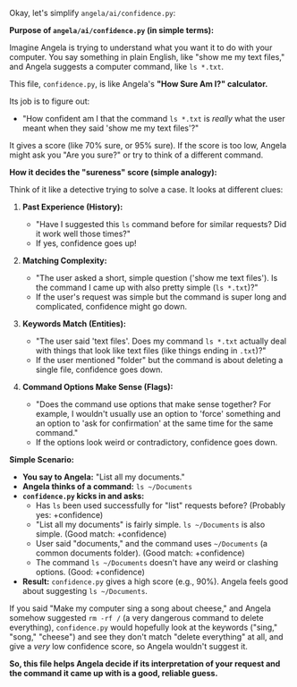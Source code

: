 Okay, let's simplify `angela/ai/confidence.py`:

**Purpose of `angela/ai/confidence.py` (in simple terms):**

Imagine Angela is trying to understand what you want it to do with your computer. You say something in plain English, like "show me my text files," and Angela suggests a computer command, like `ls *.txt`.

This file, `confidence.py`, is like Angela's **"How Sure Am I?" calculator.**

Its job is to figure out:

*   "How confident am I that the command `ls *.txt` is *really* what the user meant when they said 'show me my text files'?"

It gives a score (like 70% sure, or 95% sure). If the score is too low, Angela might ask you "Are you sure?" or try to think of a different command.

**How it decides the "sureness" score (simple analogy):**

Think of it like a detective trying to solve a case. It looks at different clues:

1.  **Past Experience (History):**
    *   "Have I suggested this `ls` command before for similar requests? Did it work well those times?"
    *   If yes, confidence goes up!

2.  **Matching Complexity:**
    *   "The user asked a short, simple question ('show me text files'). Is the command I came up with also pretty simple (`ls *.txt`)?"
    *   If the user's request was simple but the command is super long and complicated, confidence might go down.

3.  **Keywords Match (Entities):**
    *   "The user said 'text files'. Does my command `ls *.txt` actually deal with things that look like text files (like things ending in `.txt`)?"
    *   If the user mentioned "folder" but the command is about deleting a single file, confidence goes down.

4.  **Command Options Make Sense (Flags):**
    *   "Does the command use options that make sense together? For example, I wouldn't usually use an option to 'force' something and an option to 'ask for confirmation' at the same time for the same command."
    *   If the options look weird or contradictory, confidence goes down.

**Simple Scenario:**

*   **You say to Angela:** "List all my documents."
*   **Angela thinks of a command:** `ls ~/Documents`
*   **`confidence.py` kicks in and asks:**
    *   Has `ls` been used successfully for "list" requests before? (Probably yes: +confidence)
    *   "List all my documents" is fairly simple. `ls ~/Documents` is also simple. (Good match: +confidence)
    *   User said "documents," and the command uses `~/Documents` (a common documents folder). (Good match: +confidence)
    *   The command `ls ~/Documents` doesn't have any weird or clashing options. (Good: +confidence)
*   **Result:** `confidence.py` gives a high score (e.g., 90%). Angela feels good about suggesting `ls ~/Documents`.

If you said "Make my computer sing a song about cheese," and Angela somehow suggested `rm -rf /` (a very dangerous command to delete everything), `confidence.py` would hopefully look at the keywords ("sing," "song," "cheese") and see they don't match "delete everything" at all, and give a *very* low confidence score, so Angela wouldn't suggest it.

**So, this file helps Angela decide if its interpretation of your request and the command it came up with is a good, reliable guess.**
